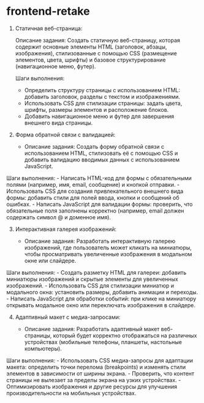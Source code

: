 # frontend-retake

1. Статичная веб-страница:

   Описание задания: Создать статичную веб-страницу, которая содержит основные элементы HTML (заголовок, абзацы, изображения), стилизованные с помощью CSS (размещение элементов, цвета, шрифты) и базовое структурирование (навигационное меню, футер).
   
   Шаги выполнения:
     - Определить структуру страницы с использованием HTML: добавить заголовок, разделы с текстом и изображениями.
     - Использовать CSS для стилизации страницы: задать цвета, шрифты, размеры элементов и расположение блоков.
     - Добавить навигационное меню и футер для завершения внешнего вида страницы.

2. Форма обратной связи с валидацией:

   - Описание задания: Создать форму обратной связи с использованием HTML, стилизовать её с помощью CSS и добавить валидацию вводимых данных с использованием JavaScript.
   
Шаги выполнения:
     - Написать HTML-код для формы с обязательными полями (например, имя, email, сообщение) и кнопкой отправки.
     - Использовать CSS для создания привлекательного внешнего вида формы: добавить стили для полей ввода, кнопки и сообщений об ошибках.
     - Написать JavaScript для валидации формы: проверить, что обязательные поля заполнены корректно (например, email должен содержать символ @ и доменное имя).

3. Интерактивная галерея изображений:

   - Описание задания: Разработать интерактивную галерею изображений, где пользователь может кликать на миниатюры, чтобы просматривать увеличенные изображения в модальном окне или слайдере.
   
Шаги выполнения:
     - Создать разметку HTML для галереи: добавить миниатюры изображений и скрытые элементы для увеличенных изображений.
     - Использовать CSS для стилизации миниатюр и модального окна: установить размеры, добавить анимации и переходы.
     - Написать JavaScript для обработки событий: при клике на миниатюру открывать модальное окно или переключать изображения в слайдере.

4. Адаптивный макет с медиа-запросами:

   - Описание задания: Разработать адаптивный макет веб-страницы, который будет корректно отображаться на различных устройствах (мобильные телефоны, планшеты, настольные компьютеры).
   
Шаги выполнения:
     - Использовать CSS медиа-запросы для адаптации макета: определить точки перелома (breakpoints) и изменять стили элементов в зависимости от ширины экрана.
     - Проверить, что контент страницы не вылезает за пределы экрана на узких устройствах.
     - Оптимизировать изображения и другие ресурсы для улучшения производительности на мобильных устройствах.
